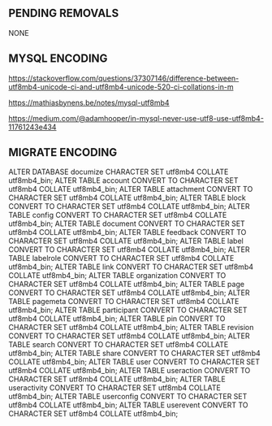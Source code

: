 
## PENDING REMOVALS

NONE

## MYSQL ENCODING

https://stackoverflow.com/questions/37307146/difference-between-utf8mb4-unicode-ci-and-utf8mb4-unicode-520-ci-collations-in-m

https://mathiasbynens.be/notes/mysql-utf8mb4

https://medium.com/@adamhooper/in-mysql-never-use-utf8-use-utf8mb4-11761243e434

## MIGRATE ENCODING

ALTER DATABASE documize CHARACTER SET utf8mb4 COLLATE utf8mb4_bin;
ALTER TABLE account CONVERT TO CHARACTER SET utf8mb4 COLLATE utf8mb4_bin;
ALTER TABLE attachment CONVERT TO CHARACTER SET utf8mb4 COLLATE utf8mb4_bin;
ALTER TABLE block CONVERT TO CHARACTER SET utf8mb4 COLLATE utf8mb4_bin;
ALTER TABLE config CONVERT TO CHARACTER SET utf8mb4 COLLATE utf8mb4_bin;
ALTER TABLE document CONVERT TO CHARACTER SET utf8mb4 COLLATE utf8mb4_bin;
ALTER TABLE feedback CONVERT TO CHARACTER SET utf8mb4 COLLATE utf8mb4_bin;
ALTER TABLE label CONVERT TO CHARACTER SET utf8mb4 COLLATE utf8mb4_bin;
ALTER TABLE labelrole CONVERT TO CHARACTER SET utf8mb4 COLLATE utf8mb4_bin;
ALTER TABLE link CONVERT TO CHARACTER SET utf8mb4 COLLATE utf8mb4_bin;
ALTER TABLE organization CONVERT TO CHARACTER SET utf8mb4 COLLATE utf8mb4_bin;
ALTER TABLE page CONVERT TO CHARACTER SET utf8mb4 COLLATE utf8mb4_bin;
ALTER TABLE pagemeta CONVERT TO CHARACTER SET utf8mb4 COLLATE utf8mb4_bin;
ALTER TABLE participant CONVERT TO CHARACTER SET utf8mb4 COLLATE utf8mb4_bin;
ALTER TABLE pin CONVERT TO CHARACTER SET utf8mb4 COLLATE utf8mb4_bin;
ALTER TABLE revision CONVERT TO CHARACTER SET utf8mb4 COLLATE utf8mb4_bin;
ALTER TABLE search CONVERT TO CHARACTER SET utf8mb4 COLLATE utf8mb4_bin;
ALTER TABLE share CONVERT TO CHARACTER SET utf8mb4 COLLATE utf8mb4_bin;
ALTER TABLE user CONVERT TO CHARACTER SET utf8mb4 COLLATE utf8mb4_bin;
ALTER TABLE useraction CONVERT TO CHARACTER SET utf8mb4 COLLATE utf8mb4_bin;
ALTER TABLE useractivity CONVERT TO CHARACTER SET utf8mb4 COLLATE utf8mb4_bin;
ALTER TABLE userconfig CONVERT TO CHARACTER SET utf8mb4 COLLATE utf8mb4_bin;
ALTER TABLE userevent CONVERT TO CHARACTER SET utf8mb4 COLLATE utf8mb4_bin;
